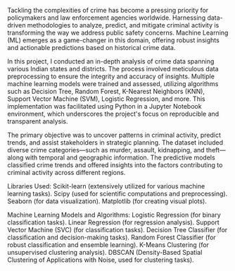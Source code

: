 Tackling the complexities of crime has become a pressing priority for policymakers and law enforcement agencies worldwide. Harnessing data-driven methodologies to analyze, predict, and mitigate criminal activity is transforming the way we address public safety concerns. Machine Learning (ML) emerges as a game-changer in this domain, offering robust insights and actionable predictions based on historical crime data.

In this project, I conducted an in-depth analysis of crime data spanning various Indian states and districts. The process involved meticulous data preprocessing to ensure the integrity and accuracy of insights. Multiple machine learning models were trained and assessed, utilizing algorithms such as Decision Tree, Random Forest, K-Nearest Neighbors (KNN), Support Vector Machine (SVM), Logistic Regression, and more. This implementation was facilitated using Python in a Jupyter Notebook environment, which underscores the project's focus on reproducible and transparent analysis.

The primary objective was to uncover patterns in criminal activity, predict trends, and assist stakeholders in strategic planning. The dataset included diverse crime categories—such as murder, assault, kidnapping, and theft—along with temporal and geographic information. The predictive models classified crime trends and offered insights into the factors contributing to criminal activity across different regions.

Libraries Used:
Scikit-learn (extensively utilized for various machine learning tasks).
Scipy (used for scientific computations and preprocessing).
Seaborn (for data visualization).
Matplotlib (for creating visual plots).

Machine Learning Models and Algorithms:
Logistic Regression (for binary classification tasks).
Linear Regression (for regression analysis).
Support Vector Machine (SVC) (for classification tasks).
Decision Tree Classifier (for classification and decision-making tasks).
Random Forest Classifier (for robust classification and ensemble learning).
K-Means Clustering (for unsupervised clustering analysis).
DBSCAN (Density-Based Spatial Clustering of Applications with Noise, used for clustering tasks).
